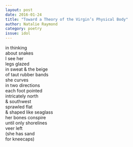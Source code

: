```yaml
---
layout: post 
date: 2016-01-24
title: "Toward a Theory of the Virgin’s Physical Body"
author: Natalie Raymond
category: poetry
issue: idol
---
```

in thinking  
about snakes  
I see her  
legs glazed  
in sweat & the beige  
of taut rubber bands  
she curves  
in two directions  
each foot pointed  
intricately north  
& southwest  
sprawled flat  
& shaped like seaglass  
her bones conspire  
until only shorelines  
veer left  
(she has sand  
for kneecaps)